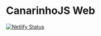 # CanarinhoJS Web

[![Netlify Status](https://api.netlify.com/api/v1/badges/692c0826-a74a-4709-a489-2519829e334c/deploy-status)](https://app.netlify.com/sites/canarinho/deploys)